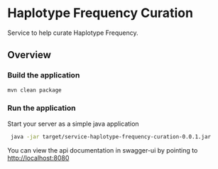 # Haplotype Frequency Curation

Service to help curate Haplotype Frequency.

## Overview  

### Build the application

```bash
mvn clean package
```

### Run the application
Start your server as a simple java application  

```bash
 java -jar target/service-haplotype-frequency-curation-0.0.1.jar
```

You can view the api documentation in swagger-ui by pointing to  [http://localhost:8080](http://localhost:8080/)


